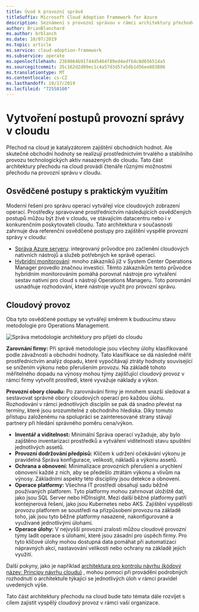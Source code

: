 ```yaml
---
title: Úvod k provozní správě
titleSuffix: Microsoft Cloud Adoption Framework for Azure
description: Seznámení s provozní správou v rámci architektury přechodu na cloud
author: BrianBlanchard
ms.author: brblanch
ms.date: 10/07/2019
ms.topic: article
ms.service: cloud-adoption-framework
ms.subservice: operate
ms.openlocfilehash: 23b9064b91744d5464f89ed4edf64c8d656514a5
ms.sourcegitcommit: 35c162d2d09ec1c4a57d3d57a5db1d56ee883806
ms.translationtype: MT
ms.contentlocale: cs-CZ
ms.lasthandoff: 10/17/2019
ms.locfileid: "72558100"
---
```

# <a name="establishing-operational-management-practices-in-the-cloud"></a>Vytvoření postupů provozní správy v cloudu

Přechod na cloud je katalyzátorem zajištění obchodních hodnot. Ale skutečné obchodní hodnoty se realizují prostřednictvím trvalého a stabilního provozu technologických aktiv nasazených do cloudu. Tato část architektury přechodu na cloud provádí čtenáře různými možnostmi přechodu na provozní správu v cloudu.

## <a name="actionable-best-practices"></a>Osvědčené postupy s praktickým využitím

Moderní řešení pro správu operací vytvářejí více cloudových zobrazení operací. Prostředky spravované prostřednictvím následujících osvědčených postupů můžou být živé v cloudu, ve stávajícím datacentru nebo i v konkurenčním poskytovateli cloudu. Tato architektura v současnosti zahrnuje dva referenční osvědčené postupy pro zajištění vyspělé provozní správy v cloudu:

- [Správa Azure serveru](./azure-server-management/index.md): integrovaný průvodce pro začlenění cloudových nativních nástrojů a služeb potřebných ke správě operací.
- [Hybridní monitorování](./monitor/index.md): mnoho zákazníků již v System Center Operations Manager provedlo značnou investici. Těmto zákazníkům tento průvodce hybridním monitorováním pomáhá porovnat nástroje pro vytváření sestav nativní pro cloud s nástroji Operations Manageru. Toto porovnání usnadňuje rozhodování, které nástroje využít pro provozní správu.

## <a name="cloud-operations"></a>Cloudový provoz

Oba tyto osvědčené postupy se vytvářejí směrem k budoucímu stavu metodologie pro Operations Management.

![Správa metodologie architektury pro přijetí do cloudu](../_images/manage/caf-manage.png)

**Zarovnání firmy:** Při správě metodologie jsou všechny úlohy klasifikované podle závažnosti a obchodní hodnoty. Tato klasifikace se dá následně měřit prostřednictvím analýz dopadu, které vypočítávají ztráty hodnoty související se snížením výkonu nebo přerušením provozu. Na základě tohoto měřitelného dopadu na výnosy mohou týmy zajišťující cloudový provoz v rámci firmy vytvořit prostředí, které vyvažuje náklady a výkon.

**Provozní obory cloudu:** Po zarovnávání firmy je mnohem snazší sledovat a sestavovat správné obory cloudových operací pro každou úlohu. Rozhodování v rámci jednotlivých disciplín se pak dá snadno převést na termíny, které jsou srozumitelné z obchodního hlediska. Díky tomuto přístupu založenému na spolupráci se zainteresované strany stávají partnery při hledání správného poměru cena/výkon.

- **Inventář a viditelnost:** Minimální Správa operací vyžaduje, aby bylo zajištěno inventarizaci prostředků a vytváření viditelnosti stavu spuštění jednotlivých assetů.
- **Provozní dodržování předpisů:** Klíčem k udržení očekávání výkonu je pravidelná Správa konfigurace, velikosti, nákladů a výkonu assetů.
- **Ochrana a obnovení:** Minimalizace provozních přerušení a urychlení obnovení každé z nich, aby se předešlo ztrátám výkonu a vlivům na výnosy. Základními aspekty této disciplíny jsou detekce a obnovení.
- **Operace platformy:** Všechna IT prostředí obsahují sadu běžně používaných platforem. Tyto platformy mohou zahrnovat úložiště dat, jako jsou SQL Server nebo HDInsight. Mezi další běžné platformy patří kontejnerová řešení, jako jsou Kubernetes nebo AKS. Zajištění vyspělosti provozu platforem se soustředí na přizpůsobení provozu na základě toho, jak jsou tyto běžné platformy nasazené, nakonfigurované a využívané jednotlivými úlohami.
- **Operace úlohy:** V nejvyšší provozní zralosti můžou cloudové provozní týmy ladit operace s úlohami, které jsou zásadní pro úspěch firmy. Pro tyto klíčové úlohy mohou dostupná data pomáhat při automatizaci nápravných akcí, nastavování velikosti nebo ochrany na základě jejich využití.

Další pokyny, jako je například [architektura pro kontrolu návrhu (kódový název: Principy návrhu cloudu)](https://docs.microsoft.com/azure/architecture/reliability) , mohou pomoci při provádění podrobných rozhodnutí o architektuře týkající se jednotlivých úloh v rámci pravidel uvedených výše.

Tato část architektury přechodu na cloud bude tato témata dále rozvíjet s cílem zajistit vyspělý cloudový provoz v rámci vaší organizace.
